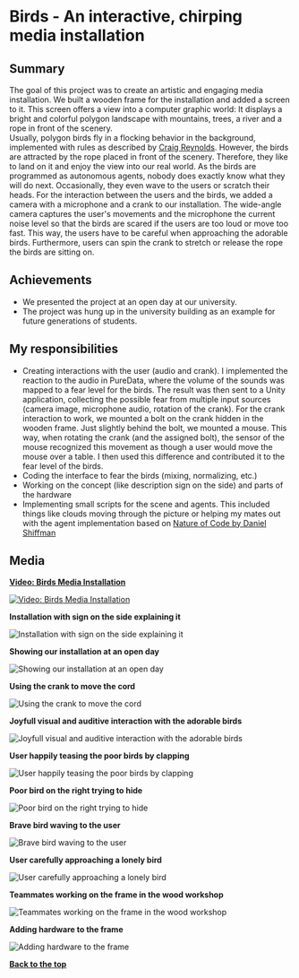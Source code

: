 # Birds - An interactive, chirping media installation
## Summary
The goal of this project was to create an artistic and engaging media installation. We built a wooden frame for the installation and added a screen to it.
This screen offers a view into a computer graphic world: It displays a bright and colorful polygon landscape with mountains, trees, a river and a rope in front of the scenery. <br/>
Usually, polygon birds fly in a flocking behavior in the background, implemented with rules as described by <a href="http://www.red3d.com/cwr/index.html" target="_blank">Craig Reynolds</a>.
However, the birds are attracted by the rope placed in front of the scenery. Therefore, they like to land on it and enjoy the view into our real world. As the birds are programmed as
autonomous agents, nobody does exactly know what they will do next. Occasionally, they even wave to the users or scratch their heads. For the interaction between the users and the birds,
we added a camera with a microphone and a crank to our installation. The wide-angle camera captures the user's movements and the microphone the current noise level so that the birds are scared if the users are too loud or move too fast. This way, the users have to be careful when approaching the adorable birds. Furthermore, users can spin the crank to stretch or release the rope the birds are sitting on.


## Achievements
* We presented the project at an open day at our university.
* The project was hung up in the university building as an example for future generations of students.

## My responsibilities
* Creating interactions with the user (audio and crank). I implemented the reaction to the audio in PureData, where the volume of the sounds was mapped to a fear level for the birds. The result was then sent to
a Unity application, collecting the possible fear from multiple input sources (camera image, microphone audio, rotation of the crank). For the crank interaction to work, we mounted a bolt on the crank hidden in the wooden frame. Just slightly behind the bolt, we mounted
a mouse. This way, when rotating the crank (and the assigned bolt), the sensor of the mouse recognized this movement as though a 
user would move the mouse over a table. I then used this difference and contributed it to the fear level of the birds. 
* Coding the interface to fear the birds (mixing, normalizing, etc.)
* Working on the concept (like description sign on the side) and parts of the hardware
* Implementing small scripts for the scene and agents. This included things like clouds moving through the picture or helping my mates out with the agent implementation based on [Nature of Code by Daniel Shiffman](https://natureofcode.com/)

## Media
**[Video: Birds Media Installation](https://www.youtube.com/embed/Tuy0Cl3ZDKM)**

[![Video: Birds Media Installation](http://img.youtube.com/vi/Tuy0Cl3ZDKM/0.jpg)](https://www.youtube.com/embed/Tuy0Cl3ZDKM)

**Installation with sign on the side explaining it**

![Installation with sign on the side explaining it](Images/openday1.jpg)

**Showing our installation at an open day**

![Showing our installation at an open day](Images/openday2.jpg)

**Using the crank to move the cord**

![Using the crank to move the cord](Images/openday3.jpg)

**Joyfull visual and auditive interaction with the adorable birds**

![Joyfull visual and auditive interaction with the adorable birds](Images/openday4.jpg)

**User happily teasing the poor birds by clapping**

![User happily teasing the poor birds by clapping](Images/openday5.jpg)

**Poor bird on the right trying to hide**

![Poor bird on the right trying to hide](Images/hiding.jpg)

**Brave bird waving to the user**

![Brave bird waving to the user](Images/waving.jpg)

**User carefully approaching a lonely bird**

![User carefully approaching a lonely bird](Images/openday6.jpg)

**Teammates working on the frame in the wood workshop**

![Teammates working on the frame in the wood workshop](Images/woodworkshop.jpg)

**Adding hardware to the frame**

![Adding hardware to the frame](Images/addinghardware.jpg)

[**Back to the top**](#summary)
